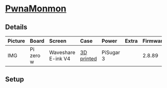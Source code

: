 # [PwnaMonmon](https://opwngrid.xyz/search/392c08ac4f0ef60f82bd9169f5b7e09b01b8f01a8155cd2e50756a9f4dd36711)
## Details
| Picture  | Board  | Screen  | Case  | Power  | Extra  | Firmware| Plugins  |
| :-- | :-- | :-- | :-- | :-- |  :-- | :-- | :-- |
| IMG |Pi zero w|Waveshare E-ink V4|[3D printed](https://cults3d.com/en/3d-model/gadget/coque-pwnagotchi-waveshare3-pisugar3-et-protection-d-ecran-plexiglass "3D printed")|PiSugar 3||2.8.89| |

## Setup